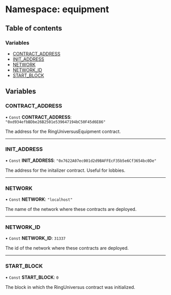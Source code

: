 # Namespace: equipment

## Table of contents

### Variables

- [CONTRACT_ADDRESS](equipment.md#contract_address)
- [INIT_ADDRESS](equipment.md#init_address)
- [NETWORK](equipment.md#network)
- [NETWORK_ID](equipment.md#network_id)
- [START_BLOCK](equipment.md#start_block)

## Variables

### CONTRACT_ADDRESS

• `Const` **CONTRACT_ADDRESS**: `"0xd934efbBDbe26B2501e539647194bC50F45d6E86"`

The address for the RingUniversusEquipment contract.

---

### INIT_ADDRESS

• `Const` **INIT_ADDRESS**: `"0x7622A07ec001d2d9BAFFEcF35b5e6Cf3654bc0De"`

The address for the initalizer contract. Useful for lobbies.

---

### NETWORK

• `Const` **NETWORK**: `"localhost"`

The name of the network where these contracts are deployed.

---

### NETWORK_ID

• `Const` **NETWORK_ID**: `31337`

The id of the network where these contracts are deployed.

---

### START_BLOCK

• `Const` **START_BLOCK**: `0`

The block in which the RingUniversus contract was initialized.
